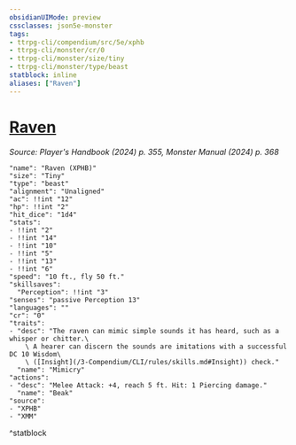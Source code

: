 ```yaml
---
obsidianUIMode: preview
cssclasses: json5e-monster
tags:
- ttrpg-cli/compendium/src/5e/xphb
- ttrpg-cli/monster/cr/0
- ttrpg-cli/monster/size/tiny
- ttrpg-cli/monster/type/beast
statblock: inline
aliases: ["Raven"]
---
```

# [Raven](3-Compendium\CLI\bestiary\beast/raven-xphb.md)
*Source: Player's Handbook (2024) p. 355, Monster Manual (2024) p. 368*  

```statblock
"name": "Raven (XPHB)"
"size": "Tiny"
"type": "beast"
"alignment": "Unaligned"
"ac": !!int "12"
"hp": !!int "2"
"hit_dice": "1d4"
"stats":
- !!int "2"
- !!int "14"
- !!int "10"
- !!int "5"
- !!int "13"
- !!int "6"
"speed": "10 ft., fly 50 ft."
"skillsaves":
  "Perception": !!int "3"
"senses": "passive Perception 13"
"languages": ""
"cr": "0"
"traits":
- "desc": "The raven can mimic simple sounds it has heard, such as a whisper or chitter.\
    \ A hearer can discern the sounds are imitations with a successful DC 10 Wisdom\
    \ ([Insight](/3-Compendium/CLI/rules/skills.md#Insight)) check."
  "name": "Mimicry"
"actions":
- "desc": "Melee Attack: +4, reach 5 ft. Hit: 1 Piercing damage."
  "name": "Beak"
"source":
- "XPHB"
- "XMM"
```
^statblock